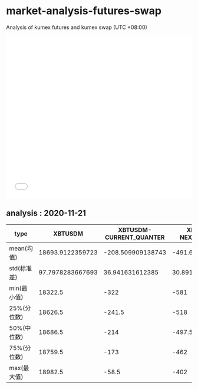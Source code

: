 # market-analysis-futures-swap
Analysis of kumex futures and kumex swap (UTC +08:00)

<iframe width="100%" height="440" src="./data.html" frameborder="no" border="0" scrolling="no"></iframe>

## analysis : 2020-11-21

type|XBTUSDM|XBTUSDM-CURRENT_QUANTER|XBTUSDM-NEXT_QUANTER|
---|---|---|---
mean(均值) | 18693.9122359723 | -208.509909138743 | -491.657576705892
std(标准差) | 97.7978283667693 | 36.941631612385 | 30.8911235363057
min(最小值) | 18322.5 | -322 | -581
25%(分位数) | 18626.5 | -241.5 | -518
50%(中位数) | 18686.5 | -214 | -497.5
75%(分位数) | 18759.5 | -173 | -462
max(最大值) | 18982.5 | -58.5 | -402
